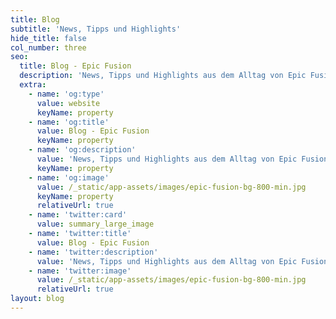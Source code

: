 ```yaml
---
title: Blog
subtitle: 'News, Tipps und Highlights'
hide_title: false
col_number: three
seo:
  title: Blog - Epic Fusion
  description: 'News, Tipps und Highlights aus dem Alltag von Epic Fusion'
  extra:
    - name: 'og:type'
      value: website
      keyName: property
    - name: 'og:title'
      value: Blog - Epic Fusion
      keyName: property
    - name: 'og:description'
      value: 'News, Tipps und Highlights aus dem Alltag von Epic Fusion'
      keyName: property
    - name: 'og:image'
      value: /_static/app-assets/images/epic-fusion-bg-800-min.jpg
      keyName: property
      relativeUrl: true
    - name: 'twitter:card'
      value: summary_large_image
    - name: 'twitter:title'
      value: Blog - Epic Fusion
    - name: 'twitter:description'
      value: 'News, Tipps und Highlights aus dem Alltag von Epic Fusion'
    - name: 'twitter:image'
      value: /_static/app-assets/images/epic-fusion-bg-800-min.jpg
      relativeUrl: true
layout: blog
---
```

